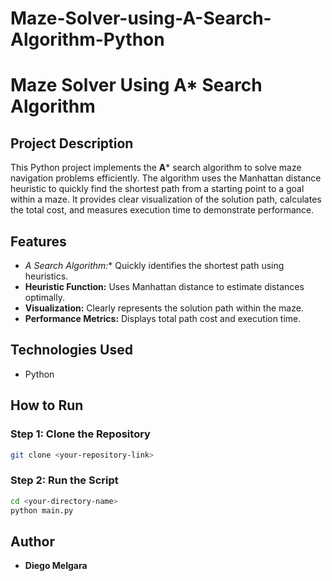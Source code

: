 # Maze-Solver-using-A-Search-Algorithm-Python
# Maze Solver Using A* Search Algorithm

## Project Description
This Python project implements the **A*** search algorithm to solve maze navigation problems efficiently. The algorithm uses the Manhattan distance heuristic to quickly find the shortest path from a starting point to a goal within a maze. It provides clear visualization of the solution path, calculates the total cost, and measures execution time to demonstrate performance.

## Features
- **A* Search Algorithm:** Quickly identifies the shortest path using heuristics.
- **Heuristic Function:** Uses Manhattan distance to estimate distances optimally.
- **Visualization:** Clearly represents the solution path within the maze.
- **Performance Metrics:** Displays total path cost and execution time.

## Technologies Used
- Python

## How to Run

### Step 1: Clone the Repository
```bash
git clone <your-repository-link>
```

### Step 2: Run the Script
```bash
cd <your-directory-name>
python main.py
```


## Author
- **Diego Melgara**

